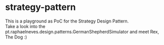 # strategy-pattern

This is a playground as PoC for the Strategy Design Pattern.  
Take a look into the pt.raphaelneves.design.patterns.GermanShepherdSimulator and meet Rex, The Dog :)
